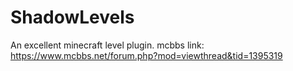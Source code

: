 # ShadowLevels

An excellent minecraft level plugin.
mcbbs link: https://www.mcbbs.net/forum.php?mod=viewthread&tid=1395319
